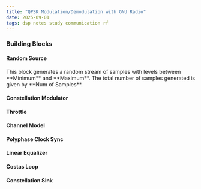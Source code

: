 ```yaml
---
title: "QPSK Modulation/Demodulation with GNU Radio"
date: 2025-09-01
tags: dsp notes study communication rf
---
```


<h3>Building Blocks</h3>

<h4>Random Source</h4>
This block generates a random stream of samples with levels between **Minimum** and **Maximum**. The total number of samples generated is given by **Num of Samples**.

<h4>Constellation Modulator</h4>

<h4>Throttle</h4>

<h4>Channel Model</h4>

<h4>Polyphase Clock Sync</h4>

<h4>Linear Equalizer</h4>

<h4>Costas Loop</h4>

<h4>Constellation Sink</h4>